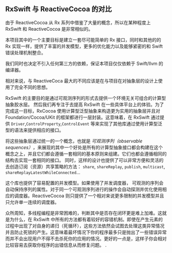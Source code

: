 ## RxSwift 与 ReactiveCocoa 的对比

由于 ReactiveCocoa 从 Rx 系列中借鉴了大量的概念，所以在某种程度上 RxSwift 和 ReactiveCocoa 是非常相似的。

本项目其中的一个主要目标是建立一套尽可能简单的 Rx 接口，同时和其他的的 Rx 实现一样，提供了丰富的并发模型，更多的优化能力以及能够紧密的和 Swift 错误处理机制整合。

我们同时也决定不引入任何第三方的依赖，保证本项目仅仅依赖于 Swift/llvm 的编译器。

相对来说，与 ReactiveCoca 最大的不同应该是在与项目在对抽象层的设计上使用了完全不同的思想。

RxSwift 的主要目的是通过可观测序列的形式去提供一个环境无关可组合的计算型抽象胶水层。
然后我们再专注于去提高 RxSwift 在一些具体平台上的体验。为了完成这一目标，RxCocoa 使用计算型泛型抽象来构造更为实用的抽象层并且对 Foundation/Cocoa/UKit 的框架都进行一层封装。这意味着，在 RxSwift 通过提供 `Driver`,`ControlProperty`,`ControlEvent` 等来实现了其他库通过使用计算型泛型的语法来提供相应的接口。

将这些抽象层通过统一的一个概念，也就是 ​_可观测序列（observable sequences）_​，来展现的其中一个好处是所有的计算型抽象接口都会构建在这个概念之上，并且它们都会遵循一套相同的基本原则来组建。它们也都会遵循相同的结构去实现一套相同的接口。
同时，这样的设计也提供了可以非常方便和灵活的去创造订阅（资源）共享策略的方法： `share`, `shareReplay`, `publish`, `multicast`, `shareReplayLatestWhileConnected`...

这个库也提供了容易配置的并发模型。如果使用了并发调度器， 可观测的序列会自动保持序列的属性。对于同一个可观测序列进行的操作会自动探测并优化使用相应的调度器。ReactiveCocoa 则只提供了一个相对来说更多限制的并发模型并且只允许单一连续的调度器。

众所周知，多线程编程是非常困难的，判断其中是否存在闭环更是难上加难。这就是为什么，在 RxSwift 中所有的方法都有着较好的容错机制。即使在产生元素的过程中出现了对自身的递归（死循环），这些方法依然会试图去处理这类异常情况并且防止死锁的产生。这意味着最坏情况下你的程序最多只是抛出了一些错误异常而并不会出现用户不得不去杀死你的应用的情况。更好的一点是，这样子你会相对比较容易去获取你程序的出错信息从而修复问题。
.
